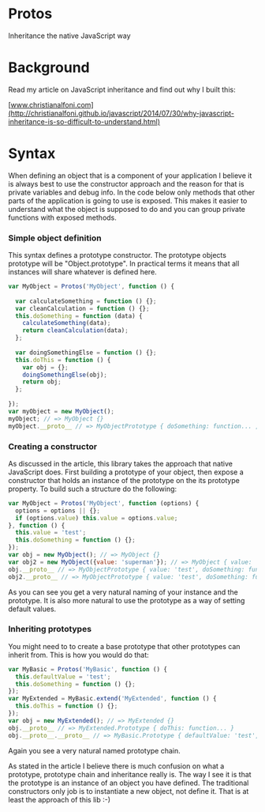 Protos
======

Inheritance the native JavaScript way

# Background

Read my article on JavaScript inheritance and find out why I built this:

[www.christianalfoni.com](http://christianalfoni.github.io/javascript/2014/07/30/why-javascript-inheritance-is-so-difficult-to-understand.html)

# Syntax

When defining an object that is a component of your application I believe it is always best to use the constructor approach and the reason for that is private variables and debug info. In the code below only methods that other parts of the application is going to use is exposed. This makes it easier to understand what the object is supposed to do and you can group private functions with exposed methods. 

### Simple object definition
This syntax defines a prototype constructor. The prototype objects prototype will be "Object.prototype". In practical terms it means that all instances will share whatever is defined here.

```javascript
var MyObject = Protos('MyObject', function () {
  
  var calculateSomething = function () {};
  var cleanCalculation = function () {};
  this.doSomething = function (data) {
    calculateSomething(data);
    return cleanCalculation(data);
  };
  
  var doingSomethingElse = function () {};
  this.doThis = function () {
    var obj = {};
    doingSomethingElse(obj);
    return obj;
  };
  
});
var myObject = new MyObject();
myObject; // => MyObject {}
myObject.__proto__ // => MyObjectPrototype { doSomething: function... , doThis: function... }
```

### Creating a constructor
As discussed in the article, this library takes the approach that native JavaScript does. First building a prototype of your object, then expose a constructor that holds an instance of the prototype on the its prototype property. To build such a structure do the following:

```javascript
var MyObject = Protos('MyObject', function (options) {
  options = options || {};
  if (options.value) this.value = options.value;
}, function () {
  this.value = 'test';
  this.doSomething = function () {};
});
var obj = new MyObject(); // => MyObject {}
var obj2 = new MyObject({value: 'superman'}); // => MyObject { value: 'superman' }
obj.__proto__ // => MyObjectPrototype { value: 'test', doSomething: function... }
obj2.__proto__ // => MyObjectPrototype { value: 'test', doSomething: function... }
```
As you can see you get a very natural naming of your instance and the prototype. It is also more natural to use the prototype as a way of setting default values.

### Inheriting prototypes
You might need to to create a base prototype that other prototypes can inherit from. This is how you would do that:

```javascript
var MyBasic = Protos('MyBasic', function () {
  this.defaultValue = 'test';
  this.doSomething = function () {};
});
var MyExtended = MyBasic.extend('MyExtended', function () {
  this.doThis = function () {};
});
var obj = new MyExtended(); // => MyExtended {}
obj.__proto__ // => MyExtended.Prototype { doThis: function... }
obj.__proto__.__proto__ // => MyBasic.Prototype { defaultValue: 'test', doSomething: function... }
```

Again you see a very natural named prototype chain.

As stated in the article I believe there is much confusion on what a prototype, prototype chain and inheritance really is. The way I see it is that the prototype is an instance of an object you have defined. The traditional constructors only job is to instantiate a new object, not define it. That is at least the approach of this lib :-)
